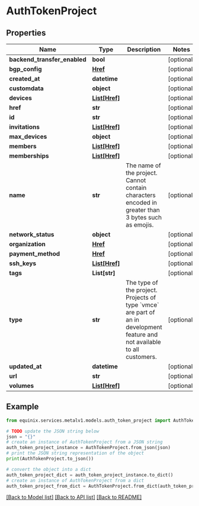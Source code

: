 # AuthTokenProject


## Properties

Name | Type | Description | Notes
------------ | ------------- | ------------- | -------------
**backend_transfer_enabled** | **bool** |  | [optional] 
**bgp_config** | [**Href**](Href.md) |  | [optional] 
**created_at** | **datetime** |  | [optional] 
**customdata** | **object** |  | [optional] 
**devices** | [**List[Href]**](Href.md) |  | [optional] 
**href** | **str** |  | [optional] 
**id** | **str** |  | [optional] 
**invitations** | [**List[Href]**](Href.md) |  | [optional] 
**max_devices** | **object** |  | [optional] 
**members** | [**List[Href]**](Href.md) |  | [optional] 
**memberships** | [**List[Href]**](Href.md) |  | [optional] 
**name** | **str** | The name of the project. Cannot contain characters encoded in greater than 3 bytes such as emojis. | [optional] 
**network_status** | **object** |  | [optional] 
**organization** | [**Href**](Href.md) |  | [optional] 
**payment_method** | [**Href**](Href.md) |  | [optional] 
**ssh_keys** | [**List[Href]**](Href.md) |  | [optional] 
**tags** | **List[str]** |  | [optional] 
**type** | **str** | The type of the project. Projects of type &#x60;vmce&#x60; are part of an in development feature and not available to all customers. | [optional] 
**updated_at** | **datetime** |  | [optional] 
**url** | **str** |  | [optional] 
**volumes** | [**List[Href]**](Href.md) |  | [optional] 

## Example

```python
from equinix.services.metalv1.models.auth_token_project import AuthTokenProject

# TODO update the JSON string below
json = "{}"
# create an instance of AuthTokenProject from a JSON string
auth_token_project_instance = AuthTokenProject.from_json(json)
# print the JSON string representation of the object
print(AuthTokenProject.to_json())

# convert the object into a dict
auth_token_project_dict = auth_token_project_instance.to_dict()
# create an instance of AuthTokenProject from a dict
auth_token_project_from_dict = AuthTokenProject.from_dict(auth_token_project_dict)
```
[[Back to Model list]](../README.md#documentation-for-models) [[Back to API list]](../README.md#documentation-for-api-endpoints) [[Back to README]](../README.md)


